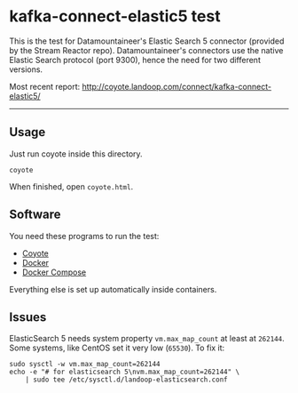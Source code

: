 # kafka-connect-elastic5 test #

This is the test for Datamountaineer's Elastic Search 5 connector (provided
by the Stream Reactor repo). Datamountaineer's connectors use the native
Elastic Search protocol (port 9300), hence the need for two different versions.

Most recent report: <http://coyote.landoop.com/connect/kafka-connect-elastic5/>

---

## Usage

Just run coyote inside this directory.

    coyote

When finished, open `coyote.html`.

## Software

You need these programs to run the test:
- [Coyote](https://github.com/Landoop/coyote/releases)
- [Docker](https://docs.docker.com/engine/installation/)
- [Docker Compose](https://docs.docker.com/engine/installation/)

Everything else is set up automatically inside containers.

## Issues

ElasticSearch 5 needs system property `vm.max_map_count` at least at `262144`.
Some systems, like CentOS set it very low (`65530`). To fix it:

    sudo sysctl -w vm.max_map_count=262144
    echo -e "# for elasticsearch 5\nvm.max_map_count=262144" \
        | sudo tee /etc/sysctl.d/landoop-elasticsearch.conf

